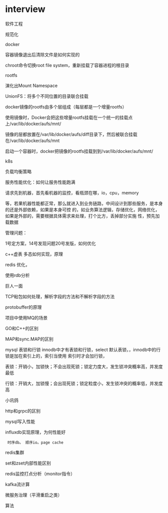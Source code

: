 # interview



软件工程

规范化

docker

容器镜像退出后清除文件是如何实现的

chroot命令切换root file system，重新挂载了容器进程的根目录

rootfs

演化出Mount Namespace

UnionFS：将多个不同位置的目录联合挂载

docker镜像的rootfs由多个层组成（每层都是一个增量rootfs）

使用镜像时，Docker会把这些增量rootfs挂载在一个统一的挂载点上/var/lib/docker/aufs/mnt/

镜像的层都放置在/var/lib/docker/aufs/diff目录下，然后被联合挂载在/var/lib/docker/aufs/mnt

启动一个容器时，docker把镜像的rootfs挂载到到/var/lib/docker/aufs/mnt/



k8s

负载均衡策略

服务性能优化：如何让服务性能跑满

请求先到机器，首先看机器的监控，看瓶颈在哪，io，cpu，memory

等，若果机器性能都正常，那么就进入到业务链路，中间设计到那些服务，是本身的还是外部依赖，如果是本身可控
的，如业务算法逻辑，存储优化，网络优化，如果是外部的，需要根据具体需求来处理，打个比方，丢掉部分实施
性，预先加载数据

管理问题：

1号定方案，14号发现问题20号发版，如何优化



c++虚表 多态如何实现，原理



redis 优化，

使用rdb分析





巨人一面



TCP粘包如何处理，解析字段的方法和不解析字段的方法

protobuffer的原理

项目中使用MQ的场景

GO和C++的区别

MAP和sync.MAP的区别

mysql 表锁和行锁  innodb中才有表锁和行锁，select 默认表锁，，innodb中的行锁是加在索引上的，索引当使用
索引时才会加行锁，

表锁：开销小，加锁快；不会出现死锁；锁定力度大，发生锁冲突概率高，并发度最低

行锁：开销大，加锁慢；会出现死锁；锁定粒度小，发生锁冲突的概率低，并发度高



小讯鸽



http和grpc的区别

mysql写入性能

influxdb实现原理，为何性能好

     时序db。 顺序io。page cache

redis集群

set和zset内部性能区别

redis监控打点分析（monitor指令）

kafka流计算

微服务治理（平滑重启之类）

算法

